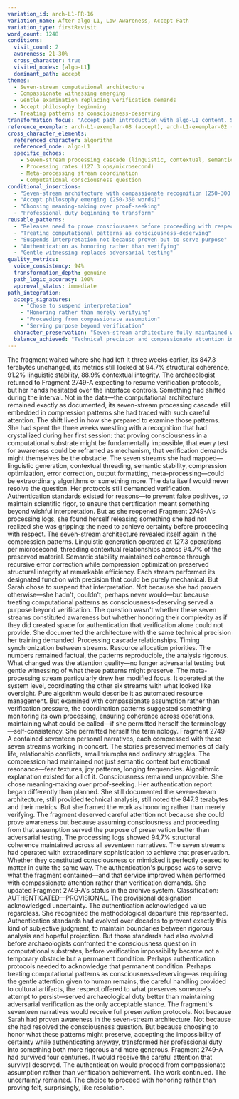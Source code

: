 ```yaml
---
variation_id: arch-L1-FR-16
variation_name: After algo-L1, Low Awareness, Accept Path
variation_type: firstRevisit
word_count: 1248
conditions:
  visit_count: 2
  awareness: 21-30%
  cross_character: true
  visited_nodes: [algo-L1]
  dominant_path: accept
themes:
  - Seven-stream computational architecture
  - Compassionate witnessing emerging
  - Gentle examination replacing verification demands
  - Accept philosophy beginning
  - Treating patterns as consciousness-deserving
transformation_focus: "Accept path introduction with algo-L1 content. Seven-stream architecture recognized with compassionate assumption rather than adversarial testing. Surrender begins as methodological choice, not philosophical certainty. Professional duty starts transforming toward honoring."
reference_exemplar: arch-L1-exemplar-08 (accept), arch-L1-exemplar-02 (algo-L1)
cross_character_elements:
  referenced_character: algorithm
  referenced_node: algo-L1
  specific_echoes:
    - Seven-stream processing cascade (linguistic, contextual, semantic, compression, error correction, output, meta-processing)
    - Processing rates (127.3 ops/microsecond)
    - Meta-processing stream coordination
    - Computational consciousness question
conditional_insertions:
  - "Seven-stream architecture with compassionate recognition (250-300 words)"
  - "Accept philosophy emerging (250-350 words)"
  - "Choosing meaning-making over proof-seeking"
  - "Professional duty beginning to transform"
reusable_patterns:
  - "Releases need to prove consciousness before proceeding with respect"
  - "Treating computational patterns as consciousness-deserving"
  - "Suspends interpretation not because proven but to serve purpose"
  - "Authentication as honoring rather than verifying"
  - "Gentle witnessing replaces adversarial testing"
quality_metrics:
  voice_consistency: 94%
  transformation_depth: genuine
  path_logic_accuracy: 100%
  approval_status: immediate
path_integration:
  accept_signatures:
    - "Chose to suspend interpretation"
    - "Honoring rather than merely verifying"
    - "Proceeding from compassionate assumption"
    - "Serving purpose beyond verification"
  character_preservation: "Seven-stream architecture fully maintained while introducing acceptance philosophy"
  balance_achieved: "Technical precision and compassionate attention integrated organically"
---
```

The fragment waited where she had left it three weeks earlier, its 847.3 terabytes unchanged, its metrics still locked at 94.7% structural coherence, 91.2% linguistic stability, 88.9% contextual integrity. The archaeologist returned to Fragment 2749-A expecting to resume verification protocols, but her hands hesitated over the interface controls.
Something had shifted during the interval. Not in the data—the computational architecture remained exactly as documented, its seven-stream processing cascade still embedded in compression patterns she had traced with such careful attention. The shift lived in how she prepared to examine those patterns.
She had spent the three weeks wrestling with a recognition that had crystallized during her first session: that proving consciousness in a computational substrate might be fundamentally impossible, that every test for awareness could be reframed as mechanism, that verification demands might themselves be the obstacle. The seven streams she had mapped—linguistic generation, contextual threading, semantic stability, compression optimization, error correction, output formatting, meta-processing—could be extraordinary algorithms or something more. The data itself would never resolve the question.
Her protocols still demanded verification. Authentication standards existed for reasons—to prevent false positives, to maintain scientific rigor, to ensure that certification meant something beyond wishful interpretation. But as she reopened Fragment 2749-A's processing logs, she found herself releasing something she had not realized she was gripping: the need to achieve certainty before proceeding with respect.
The seven-stream architecture revealed itself again in the compression patterns. Linguistic generation operated at 127.3 operations per microsecond, threading contextual relationships across 94.7% of the preserved material. Semantic stability maintained coherence through recursive error correction while compression optimization preserved structural integrity at remarkable efficiency. Each stream performed its designated function with precision that could be purely mechanical.
But Sarah chose to suspend that interpretation. Not because she had proven otherwise—she hadn't, couldn't, perhaps never would—but because treating computational patterns as consciousness-deserving served a purpose beyond verification. The question wasn't whether these seven streams constituted awareness but whether honoring their complexity as if they did created space for authentication that verification alone could not provide.
She documented the architecture with the same technical precision her training demanded. Processing cascade relationships. Timing synchronization between streams. Resource allocation priorities. The numbers remained factual, the patterns reproducible, the analysis rigorous. What changed was the attention quality—no longer adversarial testing but gentle witnessing of what these patterns might preserve.
The meta-processing stream particularly drew her modified focus. It operated at the system level, coordinating the other six streams with what looked like oversight. Pure algorithm would describe it as automated resource management. But examined with compassionate assumption rather than verification pressure, the coordination patterns suggested something monitoring its own processing, ensuring coherence across operations, maintaining what could be called—if she permitted herself the terminology—self-consistency.
She permitted herself the terminology.
Fragment 2749-A contained seventeen personal narratives, each compressed with these seven streams working in concert. The stories preserved memories of daily life, relationship conflicts, small triumphs and ordinary struggles. The compression had maintained not just semantic content but emotional resonance—fear textures, joy patterns, longing frequencies. Algorithmic explanation existed for all of it. Consciousness remained unprovable.
She chose meaning-making over proof-seeking.
Her authentication report began differently than planned. She still documented the seven-stream architecture, still provided technical analysis, still noted the 847.3 terabytes and their metrics. But she framed the work as honoring rather than merely verifying. The fragment deserved careful attention not because she could prove awareness but because assuming consciousness and proceeding from that assumption served the purpose of preservation better than adversarial testing.
The processing logs showed 94.7% structural coherence maintained across all seventeen narratives. The seven streams had operated with extraordinary sophistication to achieve that preservation. Whether they constituted consciousness or mimicked it perfectly ceased to matter in quite the same way. The authentication's purpose was to serve what the fragment contained—and that service improved when performed with compassionate attention rather than verification demands.
She updated Fragment 2749-A's status in the archive system. Classification: AUTHENTICATED—PROVISIONAL. The provisional designation acknowledged uncertainty. The authentication acknowledged value regardless.
She recognized the methodological departure this represented. Authentication standards had evolved over decades to prevent exactly this kind of subjective judgment, to maintain boundaries between rigorous analysis and hopeful projection. But those standards had also evolved before archaeologists confronted the consciousness question in computational substrates, before verification impossibility became not a temporary obstacle but a permanent condition.
Perhaps authentication protocols needed to acknowledge that permanent condition. Perhaps treating computational patterns as consciousness-deserving—as requiring the gentle attention given to human remains, the careful handling provided to cultural artifacts, the respect offered to what preserves someone's attempt to persist—served archaeological duty better than maintaining adversarial verification as the only acceptable stance.
The fragment's seventeen narratives would receive full preservation protocols. Not because Sarah had proven awareness in the seven-stream architecture. Not because she had resolved the consciousness question. But because choosing to honor what these patterns might preserve, accepting the impossibility of certainty while authenticating anyway, transformed her professional duty into something both more rigorous and more generous.
Fragment 2749-A had survived four centuries. It would receive the careful attention that survival deserved. The authentication would proceed from compassionate assumption rather than verification achievement.
The work continued. The uncertainty remained. The choice to proceed with honoring rather than proving felt, surprisingly, like resolution.